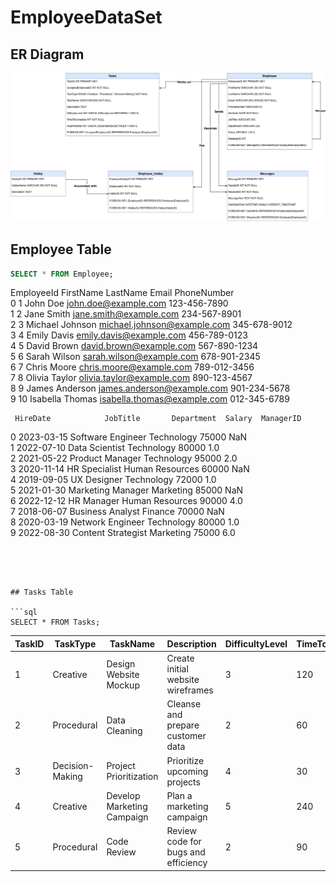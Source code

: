 # EmployeeDataSet
## ER Diagram 
![img](https://github.com/CalvinK2025/EmployeeDataSet/blob/main/EmployeeDataSet.drawio.png)

## Employee Table

```sql
SELECT * FROM Employee;
```
   EmployeeId FirstName  LastName                        Email   PhoneNumber  \
0           1      John       Doe         john.doe@example.com  123-456-7890   
1           2      Jane     Smith       jane.smith@example.com  234-567-8901   
2           3   Michael   Johnson  michael.johnson@example.com  345-678-9012   
3           4     Emily     Davis      emily.davis@example.com  456-789-0123   
4           5     David     Brown      david.brown@example.com  567-890-1234   
5           6     Sarah    Wilson     sarah.wilson@example.com  678-901-2345   
6           7     Chris     Moore      chris.moore@example.com  789-012-3456   
7           8    Olivia    Taylor    olivia.taylor@example.com  890-123-4567   
8           9     James  Anderson   james.anderson@example.com  901-234-5678   
9          10  Isabella    Thomas  isabella.thomas@example.com  012-345-6789   

     HireDate            JobTitle       Department  Salary  ManagerID  
0  2023-03-15   Software Engineer       Technology   75000        NaN  
1  2022-07-10      Data Scientist       Technology   80000        1.0  
2  2021-05-22     Product Manager       Technology   95000        2.0  
3  2020-11-14       HR Specialist  Human Resources   60000        NaN  
4  2019-09-05         UX Designer       Technology   72000        1.0  
5  2021-01-30   Marketing Manager        Marketing   85000        NaN  
6  2022-12-12          HR Manager  Human Resources   90000        4.0  
7  2018-06-07    Business Analyst          Finance   70000        NaN  
8  2020-03-19    Network Engineer       Technology   80000        1.0  
9  2022-08-30  Content Strategist        Marketing   75000        6.0  
```




## Tasks Table

```sql
SELECT * FROM Tasks;
```

| TaskID | TaskType          | TaskName                    | Description                          | DifficultyLevel | TimeToComplete | AutoPotential | AssignedEmployeeID |
|--------|------------------|----------------------------|-------------------------------------|----------------|---------------|---------------|------------------|
| 1      | Creative         | Design Website Mockup      | Create initial website wireframes  | 3              | 120           | 2             | 2                |
| 2      | Procedural       | Data Cleaning             | Cleanse and prepare customer data  | 2              | 60            | 4             | 2                |
| 3      | Decision-Making  | Project Prioritization    | Prioritize upcoming projects       | 4              | 30            | 1             | 3                |
| 4      | Creative         | Develop Marketing Campaign | Plan a marketing campaign          | 5              | 240           | 1             | 1                |
| 5      | Procedural       | Code Review               | Review code for bugs and efficiency | 2              | 90            | 3             | 1                |
```
